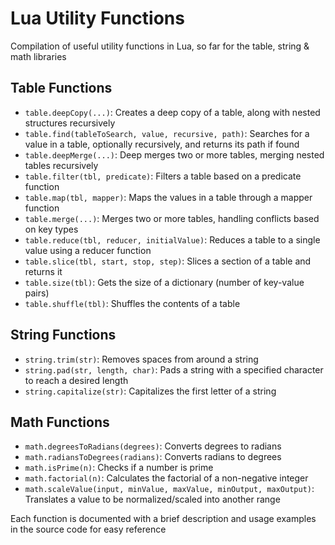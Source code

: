 # Lua Utility Functions

Compilation of useful utility functions in Lua, so far for the table, string & math libraries

## Table Functions

- `table.deepCopy(...)`: Creates a deep copy of a table, along with nested structures recursively
- `table.find(tableToSearch, value, recursive, path)`: Searches for a value in a table, optionally recursively, and returns its path if found
- `table.deepMerge(...)`: Deep merges two or more tables, merging nested tables recursively
- `table.filter(tbl, predicate)`: Filters a table based on a predicate function
- `table.map(tbl, mapper)`: Maps the values in a table through a mapper function
- `table.merge(...)`: Merges two or more tables, handling conflicts based on key types
- `table.reduce(tbl, reducer, initialValue)`: Reduces a table to a single value using a reducer function
- `table.slice(tbl, start, stop, step)`: Slices a section of a table and returns it
- `table.size(tbl)`: Gets the size of a dictionary (number of key-value pairs)
- `table.shuffle(tbl)`: Shuffles the contents of a table

## String Functions

- `string.trim(str)`: Removes spaces from around a string
- `string.pad(str, length, char)`: Pads a string with a specified character to reach a desired length
- `string.capitalize(str)`: Capitalizes the first letter of a string

## Math Functions

- `math.degreesToRadians(degrees)`: Converts degrees to radians
- `math.radiansToDegrees(radians)`: Converts radians to degrees
- `math.isPrime(n)`: Checks if a number is prime
- `math.factorial(n)`: Calculates the factorial of a non-negative integer
- `math.scaleValue(input, minValue, maxValue, minOutput, maxOutput)`: Translates a value to be normalized/scaled into another range

Each function is documented with a brief description and usage examples in the source code for easy reference
